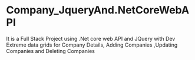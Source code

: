 # Company_JqueryAnd.NetCoreWebAPI
It is a Full Stack Project using .Net core web API and JQuery with Dev Extreme data grids for Company Details, Adding Companies ,Updating Companies and Deleting Companies 

